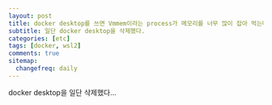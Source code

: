 ```yaml
---
layout: post
title: docker desktop를 쓰면 Vmmem이라는 process가 메모리를 너무 많이 잡아 먹는다.
subtitle: 일단 docker desktop을 삭제했다.
categories: [etc]
tags: [docker, wsl2]
comments: true
sitemap:
  changefreq: daily
---
```


docker desktop을 일단 삭제했다...